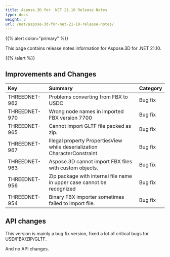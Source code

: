 ```yaml
---
title: Aspose.3D for .NET 21.10 Release Notes
type: docs
weight: 3
url: /net/aspose-3d-for-net-21-10-release-notes/
---
```


{{% alert color="primary" %}}

This page contains release notes information for Aspose.3D for .NET 21.10.

{{% /alert %}}
## **Improvements and Changes**

|**Key**|**Summary**|**Category**|
| :- | :- | :- |
| THREEDNET-962 | Problems converting from FBX to USDC | Bug fix |
| THREEDNET-970 | Wrong node names in imported FBX version 7700 | Bug fix |
| THREEDNET-965 | Cannot import GLTF file packed as zip. | Bug fix |
| THREEDNET-967 | Illegal property PropertiesView while deserialization CharacterConstraint | Bug fix |
| THREEDNET-963 | Aspose.3D cannot import FBX files with custom objects. | Bug fix |
| THREEDNET-956 | Zip package with internal file name in upper case cannot be recognized | Bug fix |
| THREEDNET-954 | Binary FBX importer sometimes failed to import file. | Bug fix |


## API changes ##

This version is mainly a bug fix version, fixed a lot of critical bugs for USD/FBX/ZIP/GLTF.

And no API changes.